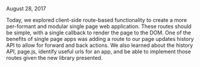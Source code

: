 August 28, 2017

Today, we explored client-side route-based functionality to create a more per-formant and modular single page web application.  These routes should be simple, with a single callback to render the page to the DOM.  One of the benefits of single page apps was adding a route to our page updates history API to allow for forward and back actions.  We also learned about the history API, page.js, identify useful urls for an app, and be able to implement those routes given the new library presented.
